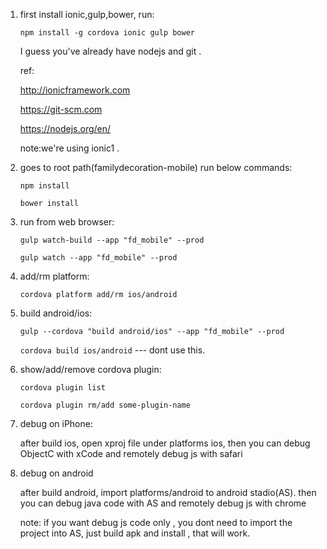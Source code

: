 1. first install ionic,gulp,bower, run:

	`npm install -g cordova ionic gulp bower`

	I guess you've already have nodejs and git .

	ref:

	http://ionicframework.com

	https://git-scm.com
	
	https://nodejs.org/en/

	note:we're using ionic1 .

2. goes to root path(familydecoration-mobile) run below commands:

	`npm install`

	`bower install`

3. run from web browser:

	`gulp watch-build --app "fd_mobile" --prod`

	`gulp watch --app "fd_mobile" --prod`

4. add/rm platform:
	
	`cordova platform add/rm ios/android`

5. build android/ios:

	`gulp --cordova "build android/ios" --app "fd_mobile" --prod`

	`cordova build ios/android`   --- dont use this.

6. show/add/remove cordova plugin:

	`cordova plugin list`

	`cordova plugin rm/add some-plugin-name`

7. debug on iPhone:
	
	after build ios, open xproj file under platforms ios, then you can debug ObjectC with xCode and remotely debug js with safari

8. debug on android

	after build android, import platforms/android to android stadio(AS). then you can debug java code with AS and remotely debug js with chrome

	note: if you want debug js code only , you dont need to import the project into AS, just build apk and install , that will work.

	

	